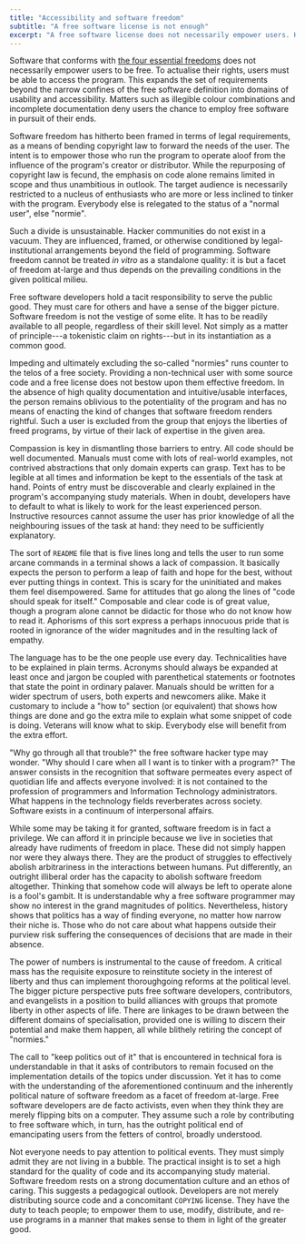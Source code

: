 ```yaml
---
title: "Accessibility and software freedom"
subtitle: "A free software license is not enough"
excerpt: "A free software license does not necessarily empower users. High quality documentation and usable interfaces are also needed."
---
```


Software that conforms with [the four essential
freedoms](https://www.gnu.org/philosophy/free-sw.en.html) does not
necessarily empower users to be free.  To actualise their rights,
users must be able to access the program.  This expands the set of
requirements beyond the narrow confines of the free software
definition into domains of usability and accessibility.  Matters such
as illegible colour combinations and incomplete documentation deny
users the chance to employ free software in pursuit of their ends.

Software freedom has hitherto been framed in terms of legal
requirements, as a means of bending copyright law to forward the needs
of the user.  The intent is to empower those who run the program to
operate aloof from the influence of the program's creator or
distributor.  While the repurposing of copyright law is fecund, the
emphasis on code alone remains limited in scope and thus unambitious
in outlook.  The target audience is necessarily restricted to a
nucleus of enthusiasts who are more or less inclined to tinker with
the program.  Everybody else is relegated to the status of a "normal
user", else "normie".

Such a divide is unsustainable.  Hacker communities do not exist in a
vacuum.  They are influenced, framed, or otherwise conditioned by
legal-institutional arrangements beyond the field of programming.
Software freedom cannot be treated _in vitro_ as a standalone quality:
it is but a facet of freedom at-large and thus depends on the
prevailing conditions in the given political milieu.

Free software developers hold a tacit responsibility to serve the
public good.  They must care for others and have a sense of the bigger
picture.  Software freedom is not the vestige of some elite.  It has
to be readily available to all people, regardless of their skill
level.  Not simply as a matter of principle---a tokenistic claim on
rights---but in its instantiation as a common good.

Impeding and ultimately excluding the so-called "normies" runs counter
to the telos of a free society.  Providing a non-technical user with
some source code and a free license does not bestow upon them
effective freedom.  In the absence of high quality documentation and
intuitive/usable interfaces, the person remains oblivious to the
potentiality of the program and has no means of enacting the kind of
changes that software freedom renders rightful.  Such a user is
excluded from the group that enjoys the liberties of freed programs,
by virtue of their lack of expertise in the given area.

Compassion is key in dismantling those barriers to entry.  All code
should be well documented.  Manuals must come with lots of real-world
examples, not contrived abstractions that only domain experts can
grasp.  Text has to be legible at all times and information be kept to
the essentials of the task at hand.  Points of entry must be
discoverable and clearly explained in the program's accompanying study
materials.  When in doubt, developers have to default to what is
likely to work for the least experienced person.  Instructive
resources cannot assume the user has prior knowledge of all the
neighbouring issues of the task at hand: they need to be sufficiently
explanatory.

The sort of `README` file that is five lines long and tells the user
to run some arcane commands in a terminal shows a lack of compassion.
It basically expects the person to perform a leap of faith and hope
for the best, without ever putting things in context.  This is scary
for the uninitiated and makes them feel disempowered.  Same for
attitudes that go along the lines of "code should speak for itself."
Composable and clear code is of great value, though a program alone
cannot be didactic for those who do not know how to read it.
Aphorisms of this sort express a perhaps innocuous pride that is
rooted in ignorance of the wider magnitudes and in the resulting lack
of empathy.

The language has to be the one people use every day.  Technicalities
have to be explained in plain terms.  Acronyms should always be
expanded at least once and jargon be coupled with parenthetical
statements or footnotes that state the point in ordinary palaver.
Manuals should be written for a wider spectrum of users, both experts
and newcomers alike.  Make it customary to include a "how to" section
(or equivalent) that shows how things are done and go the extra mile
to explain what some snippet of code is doing.  Veterans will know
what to skip.  Everybody else will benefit from the extra effort.

"Why go through all that trouble?" the free software hacker type may
wonder.  "Why should I care when all I want is to tinker with a
program?"  The answer consists in the recognition that software
permeates every aspect of quotidian life and affects everyone
involved: it is not contained to the profession of programmers and
Information Technology administrators.  What happens in the technology
fields reverberates across society.  Software exists in a continuum of
interpersonal affairs.

While some may be taking it for granted, software freedom is in fact a
privilege.  We can afford it in principle because we live in societies
that already have rudiments of freedom in place.  These did not simply
happen nor were they always there.  They are the product of struggles
to effectively abolish arbitrariness in the interactions between
humans.  Put differently, an outright illiberal order has the capacity
to abolish software freedom altogether.  Thinking that somehow code
will always be left to operate alone is a fool's gambit.  It is
understandable why a free software programmer may show no interest in
the grand magnitudes of politics.  Nevertheless, history shows that
politics has a way of finding everyone, no matter how narrow their
niche is.  Those who do not care about what happens outside their
purview risk suffering the consequences of decisions that are made in
their absence.

The power of numbers is instrumental to the cause of freedom.  A
critical mass has the requisite exposure to reinstitute society in the
interest of liberty and thus can implement thoroughgoing reforms at
the political level.  The bigger picture perspective puts free
software developers, contributors, and evangelists in a position to
build alliances with groups that promote liberty in other aspects of
life.  There are linkages to be drawn between the different domains of
specialisation, provided one is willing to discern their potential and
make them happen, all while blithely retiring the concept of
"normies."

The call to "keep politics out of it" that is encountered in technical
fora is understandable in that it asks of contributors to remain
focused on the implementation details of the topics under discussion.
Yet it has to come with the understanding of the aforementioned
continuum and the inherently political nature of software freedom as a
facet of freedom at-large.  Free software developers are de facto
activists, even when they think they are merely flipping bits on a
computer.  They assume such a role by contributing to free software
which, in turn, has the outright political end of emancipating users
from the fetters of control, broadly understood.

Not everyone needs to pay attention to political events.  They must
simply admit they are not living in a bubble.  The practical insight
is to set a high standard for the quality of code and its accompanying
study material.  Software freedom rests on a strong documentation
culture and an ethos of caring.  This suggests a pedagogical outlook.
Developers are not merely distributing source code and a concomitant
`COPYING` license.  They have the duty to teach people; to empower
them to use, modify, distribute, and re-use programs in a manner that
makes sense to them in light of the greater good.
